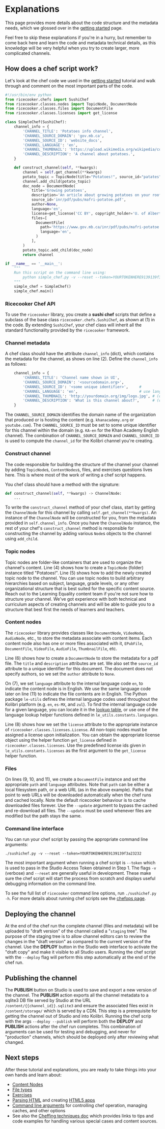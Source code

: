 Explanations
============
This page provides more details about the code structure and the metadata needs,
which we glossed over in the [getting started](gettingstarted.html) page.

Feel free to skip these explanations if you're in a hurry, but remember to come
back here and learn the code and metadata technical details, as this knowledge
will be very helpful when you try to create larger, more complicated channels.


How does a chef script work?
----------------------------
Let's look at the chef code we used in the [getting started](gettingstarted.html)
tutorial and walk through and comment on the most important parts of the code.

<!-- TODOC: convert this file to .rst and using include with linenumbers -->

```python
#!/usr/bin/env python
from ricecooker.chefs import SushiChef
from ricecooker.classes.nodes import TopicNode, DocumentNode
from ricecooker.classes.files import DocumentFile
from ricecooker.classes.licenses import get_license

class SimpleChef(SushiChef):                                                 # (1)
    channel_info = {                                                         # (2)
        'CHANNEL_TITLE': 'Potatoes info channel',
        'CHANNEL_SOURCE_DOMAIN': 'gov.mb.ca',                          # change me!
        'CHANNEL_SOURCE_ID': 'website_docs',                           # change me!
        'CHANNEL_LANGUAGE': 'en',
        'CHANNEL_THUMBNAIL': 'https://upload.wikimedia.org/wikipedia/commons/b/b7/A_Grande_Batata.jpg',
        'CHANNEL_DESCRIPTION': 'A channel about potatoes.',
    }

    def construct_channel(self, **kwargs):
        channel = self.get_channel(**kwargs)                                 # (3)
        potato_topic = TopicNode(title="Potatoes!", source_id="patates")     # (4)
        channel.add_child(potato_topic)                                      # (5)
        doc_node = DocumentNode(                                             # (6)
            title='Growing potatoes',
            description='An article about growing potatoes on your rooftop.',
            source_id='inr/pdf/pubs/mafri-potatoe.pdf',
            author=None,
            language='en',                                                   # (7)
            license=get_license('CC BY', copyright_holder='U. of Alberta'),  # (8)
            files=[
              DocumentFile(                                                  # (9)
                path='https://www.gov.mb.ca/inr/pdf/pubs/mafri-potatoe.pdf', # (10)
                language='en',                                               # (11)
              )
            ],
        )
        potato_topic.add_child(doc_node)
        return channel

if __name__ == '__main__':                                                   # (12)
    """
    Run this script on the command line using:
        python simple_chef.py -v --reset --token=YOURTOKENHERE9139139f3a23232
    """
    simple_chef = SimpleChef()
    simple_chef.main()                                                       # (13)

```


### Ricecooker Chef API
To use the `ricecooker` library, you create a **sushi chef** scripts that define
a subclass of the base class `ricecooker.chefs.SushiChef`, as shown at (1) in the code.
By extending `SushiChef`, your chef class will inherit all the standard functionality
provided by the `ricecooker` framework.


### Channel metadata
A chef class should have the attribute `channel_info` (dict), which contains the
metadata for the channel, as shows on line (2). Define the `channel_info` as follows:

```python
    channel_info = {
        'CHANNEL_TITLE': 'Channel name shown in UI',
        'CHANNEL_SOURCE_DOMAIN': '<sourcedomain.org>',
        'CHANNEL_SOURCE_ID': '<some unique identifier>',     #
        'CHANNEL_LANGUAGE': 'en',                            # use language codes from le_utils
        'CHANNEL_THUMBNAIL': 'http://yourdomain.org/img/logo.jpg', # (optional) local path or url to a thumbnail image
        'CHANNEL_DESCRIPTION': 'What is this channel about?',      # (optional) longer description of the channel
    }
```
The `CHANNEL_SOURCE_DOMAIN` identifies the domain name of the organization that
produced or is hosting the content (e.g. `khanacademy.org` or `youtube.com`).
The `CHANNEL_SOURCE_ID` must be set to some unique identifier for this channel
within the domain (e.g. `KA-en` for the Khan Academy English channel).
The combination of `CHANNEL_SOURCE_DOMAIN` and `CHANNEL_SOURCE_ID` is used to
compute the `channel_id` for the Kolibri channel you're creating.


### Construct channel
The code responsible for building the structure of the channel your channel by
adding `TopicNode`s, `ContentNodes`s, files, and exercises questions lives here.
This is where most of the work of writing a chef script happens.

You chef class should have a method with the signature:
```python
def construct_channel(self, **kwargs) -> ChannelNode:
    ...
```

To write the `construct_channel` method of your chef class, start by getting the
`ChannelNode` for this channel by calling `self.get_channel(**kwargs)`.
An instance of the `ChannelNode` will be constructed for you, from the metadata
provided in `self.channel_info`. Once you have the `ChannelNode` instance, the
rest of your chef's `construct_channel` method is responsible for constructing
the channel by adding various `Node`s objects to the channel using `add_child`.


### Topic nodes
Topic nodes are folder-like containers that are used to organize the channel's content.
Line (4) shows how to create a `TopicNode` (folder) instance titled "Potatoes!".
Line (5) shows how to add the newly created topic node to the channel.
You can use topic nodes to build arbitrary hierarchies based on subject,
language, grade levels, or any other organizational structure that is best suited
for the specific content source. Reach out to the Learning Equality content team
if you're not sure how to structure your channel. We've got experience with both
technical and curriculum aspects of creating channels and will be able to guide
you to a structure that best first the needs of learners and teachers.


### Content nodes
The `ricecooker` library provides classes like `DocumentNode`, `VideoNode`,
`AudioNode`, etc., to store the metadata associate with content items.
Each content node also has one or more files associated with it,
`EPubFile`, `DocumentFile`, `VideoFile`, `AudioFile`, `ThumbnailFile`, etc.

Line (6) shows how to create a `DocumentNode` to store the metadata for a pdf file.
The `title` and `description` attributes are set. We also set the `source_id`
attribute to a unique identifier for this document. The document does not specify authors,
so we set the `author` attribute to `None`.

On (7), we set `language` attribute to the internal language code `en`, to indicate
the content node is in English. We use the same language code later on line (11)
to indicate the file contents are in English. The Python package `le-utils` defines
the internal language codes used throughout the Kolibri platform (e.g. `en`, `es-MX`, and `zul`).
To find the internal language code for a given language, you can locate it in the
[lookup table](https://github.com/learningequality/le-utils/blob/master/le_utils/resources/languagelookup.json),
or use one of the language lookup helper functions defined in `le_utils.constants.languages`.

Line (8) shows how we set the `license` attribute to the appropriate instance of
`ricecooker.classes.licenses.License`. All non-topic nodes must be assigned a
license upon initialization. You can obtain the appropriate license object using
the helper function `get_license` defined in `ricecooker.classes.licenses`.
Use the predefined license ids given in `le_utils.constants.licenses` as the
first argument to the `get_license` helper function.


### Files
On lines (9, 10, and 11), we create a `DocumentFile` instance and set the appropriate
`path` and `language` attributes. Note that `path` can be either a local filesystem path,
or a web URL (as in the above example). Paths that point to web URLs will be
downloaded automatically when the chef runs and cached locally. Note the default
ricecooker behaviour is to cache downloaded files forever.
Use the `--update` argument to bypass the cached and re-download all files.
The `--update` must be used whenever files are modified but the path stays the same.



### Command line interface
You can run your chef script by passing the appropriate command line arguments:

    ./sushichef.py -v --reset --token=YOURTOKENHERE9139139f3a23232

The most important argument when running a chef script is `--token` which is used
to pass in the Studio Access Token obtained in Step 1.
The flags `-v` (verbose) and `--reset` are generally useful in development.
These make sure the chef script will start the process from scratch and displays
useful debugging information on the command line.

To see the full list of `ricecooker` command line options, run `./sushichef.py -h`.
For more details about running chef scripts see the [chefops page](../chefops.md).

<!-- TODOC: link to the steps of the upload process page -->




Deploying the channel
---------------------
At the end of the chef run the complete channel (files and metadata) will be
uploaded to "draft version" of the channel called a "`staging` tree".
The purpose of the staging tree is to allow channel editors can to review the
changes in the "draft version" as compared to the current version of the channel.
Use the **DEPLOY** button in the Studio web interface to activate the "draft copy"
and make it visible to all Studio users. Running the chef script with the `--deploy`
flag will perform this step automatically at the end of the chef run.



Publishing the channel
----------------------
The **PUBLISH** button on Studio is used to save and export a new version of the channel.
The **PUBLISH** action exports all the channel metadata to a sqlite3 DB file served
by Studio at the URL `/content/{{channel_id}}.sqlite3` and ensure the associated
files exist in `/content/storage/` which is served by a CDN.
This step is a prerequisite for getting the channel out of Studio and into Kolibri.
Running the chef scrip with the args `--deploy --publish` will perform both
the **DEPLOY** and **PUBLISH** actions after the chef run completes.
This combination of arguments can be used for testing and debugging, and never
for "production" channels, which should be deployed only after reviewing what changed.




Next steps
----------
After these tutorial and explanations, you are ready to take things into your own hands and learn about:

  - [Content Nodes](../nodes.md)
  - [File types](../files.md)
  - [Exercises](../exercises.md)
  - [Parsing HTML](../parsing_html.md) and creating [HTML5 apps](../htmlapps.md)
  - [Command line arguments](../chefops.md) for controlling chef operation, managing caches, and other options
  - See also the [Cheffing techniques doc](https://docs.google.com/document/d/18Gwip2a1nzjeFT8PT6hQpVeu9DAhmolCRNbrohPSxPM/edit#)
    which provides links to tips and code examples for handling various special cases and content sources.
